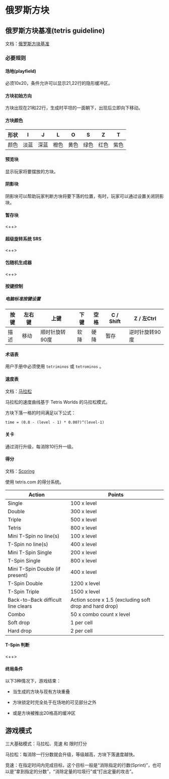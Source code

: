 # 俄罗斯方块

## 俄罗斯方块基准(tetris guideline)

文档：[俄罗斯方块基准](https://tetris.wiki/Tetris_Guideline)

### 必要规则

#### 场地(playfield)

必须10x20，条件允许可以显示21,22行的隐形缓冲区。

#### 方块初始方向

方块出现在21和22行，生成时平坦的一面朝下，出现后立即向下移动。

#### 方块颜色

| 形状  | I     | J     | L     | O     | S     | Z     | T     |
| ----- | ----- | ----- | ----- | ----- | ----- | ----- | ----- |
| 颜色  | 淡蓝  | 深蓝  | 橙色  | 黄色  | 绿色  | 红色  | 紫色  |

#### 预览块

显示玩家将要摆放的方块。

#### 阴影块

阴影块可以帮助玩家判断方块将要下落的位置，有时，玩家可以通过设置关闭阴影块。

#### 暂存块

<++>

#### 超级旋转系统 SRS

<++>

#### 包随机生成器

<++>

#### 按键控制

##### 电脑标准按键设置

| 按键            | 左右键          | 上键            | 下键            | 空格            | C / Shift       | Z / 左Ctrl      |
| --------------- | --------------- | --------------- | --------------- | --------------- | --------------- | --------------- |
| 描述            | 移动            | 顺时针旋转90度  | 软降            | 硬降            | 暂存            | 逆时针旋转90度  |

#### 术语表

用户手册中必须使用 `tetriminos` 或 `tetrominos` 。

#### 速度表

文档：[马拉松](https://tetris.wiki/Marathon)

马拉松的速度曲线基于 Tetris Worlds 的马拉松模式。

方块下落一格的时间满足以下公式：

```latex
time = (0.8 - (level - 1) * 0.007)^(level-1)
```

#### 关卡

通过消行升级，每消除10行升一级。

#### 得分

文档：[Scoring](https://tetris.wiki/Scoring#Recent_guideline_compatible_games)

使用 tetris.com 的得分系统。

| Action                             | Points                                                 |
|------------------------------------|--------------------------------------------------------|
| Single                             | 100 x level                                            |
| Double                             | 300 x level                                            |
| Triple                             | 500 x level                                            |
| Tetris                             | 800 x level                                            |
| Mini T-Spin no line(s)             | 100 x level                                            |
| T-Spin no line(s)                  | 400 x level                                            |
| Mini T-Spin Single                 | 200 x level                                            |
| T-Spin Single                      | 800 x level                                            |
| Mini T-Spin Double (if present)    | 400 x level                                            |
| T-Spin Double                      | 1200 x level                                           |
| T-Spin Triple                      | 1500 x level                                           |
| Back-to-Back difficult line clears | Action score x 1.5 (excluding soft drop and hard drop) |
| Combo                              | 50 x combo count x level                               |
| Soft drop                          | 1 per cell                                             |
| Hard drop                          | 2 per cell                                             |

#### T-Spin 判断

<++>

#### 终局条件

以下3种情况下，游戏结束：

* 当生成的方块与现有方块重叠

* 方块锁定时完全处于在场地的可见部分之外

* 或是方块被推出20格高的缓冲区

## 游戏模式

三大基础模式：马拉松、竞速 和 限时打分

马拉松：每消除一行分数就会升级，等级越高，方块下落速度越快。

竞速：在指定时间内完成目标，这个目标一般是“消除指定的行数(Sprint)”，也可以是“拿到指定的分数”，“消除定量的垃圾行”或“打出定量的攻击”。


